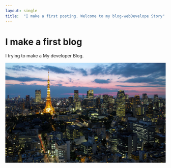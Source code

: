 ```yaml
---
layout: single
title:  "I make a first posting. Welcome to my blog-webDevelope Story"
---
```


# I make a first blog

I trying to make a My developer Blog.

![Japan-capital-Tokyo-city-lights-tower-houses-skyscrapers-dusk_1920x1200.html](../images/2022-01-30-first/Japan-capital-Tokyo-city-lights-tower-houses-skyscrapers-dusk_1920x1200.html.jpg)
